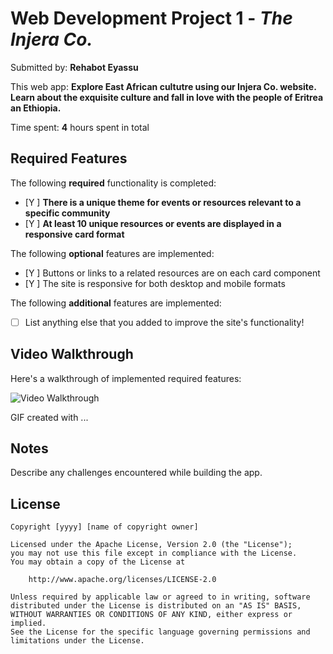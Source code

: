 # Web Development Project 1 - *The Injera Co.*

Submitted by: **Rehabot Eyassu**

This web app: **Explore East African cultutre using our Injera Co. website. Learn about the exquisite culture and fall in love with the people of Eritrea an Ethiopia.**

Time spent: **4** hours spent in total

## Required Features

The following **required** functionality is completed:

- [Y ] **There is a unique theme for events or resources relevant to a specific community**
- [Y ] **At least 10 unique resources or events are displayed in a responsive card format**

The following **optional** features are implemented:

- [Y ] Buttons or links to a related resources are on each card component
- [Y ] The site is responsive for both desktop and mobile formats

The following **additional** features are implemented:

* [ ] List anything else that you added to improve the site's functionality!

## Video Walkthrough

Here's a walkthrough of implemented required features:

<img src='http://i.imgur.com/link/to/your/gif/file.gif' title='Video Walkthrough' width='' alt='Video Walkthrough' />

<!-- Replace this with whatever GIF tool you used! -->
GIF created with ...  
<!-- Recommended tools:
[Kap](https://getkap.co/) for macOS
[ScreenToGif](https://www.screentogif.com/) for Windows
[peek](https://github.com/phw/peek) for Linux. -->

## Notes

Describe any challenges encountered while building the app.

## License

    Copyright [yyyy] [name of copyright owner]

    Licensed under the Apache License, Version 2.0 (the "License");
    you may not use this file except in compliance with the License.
    You may obtain a copy of the License at

        http://www.apache.org/licenses/LICENSE-2.0

    Unless required by applicable law or agreed to in writing, software
    distributed under the License is distributed on an "AS IS" BASIS,
    WITHOUT WARRANTIES OR CONDITIONS OF ANY KIND, either express or implied.
    See the License for the specific language governing permissions and
    limitations under the License.
